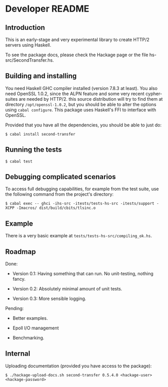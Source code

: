 
Developer README
================

Introduction
------------

This is an early-stage and very experimental library to create HTTP/2 servers
using Haskell.

To see the package docs, please check the Hackage page or
the file hs-src/SecondTransfer.hs.

Building and installing
-----------------------

You need Haskell GHC compiler installed (version 7.8.3 at least). You also
need OpenSSL 1.0.2, since the ALPN feature and some very recent cypher-suites
are needed by HTTP/2. this source distribution will try to find them at
directory `/opt/openssl-1.0.2`, but you should be able to
alter the options using `cabal configure`. This package uses Haskell's FFI to interface with OpenSSL.

Provided that you have all the dependencies, you should be able to just do:

    $ cabal install second-transfer

Running the tests
-----------------

    $ cabal test


Debugging complicated scenarios
-------------------------------

To access full debugging capabilities, for example from the test suite, use the
following command from the project's directory:

    $ cabal exec -- ghci -ihs-src -itests/tests-hs-src -itests/support -XCPP -Imacros/ dist/build/cbits/tlsinc.o

Example
-------

There is a very basic example at `tests/tests-hs-src/compiling_ok.hs`.

Roadmap
-------

Done:

- Version 0.1: Having something that can run. No unit-testing, nothing
               fancy.

- Version 0.2: Absolutely minimal amount of unit tests.

- Version 0.3: More sensible logging.

Pending:

- Better examples.

- Epoll I/O management

- Benchmarking.

Internal
--------

Uploading documentation (provided you have access to the package):

    $ ./hackage-upload-docs.sh second-transfer 0.5.4.0 <hackage-user> <hackage-password>
